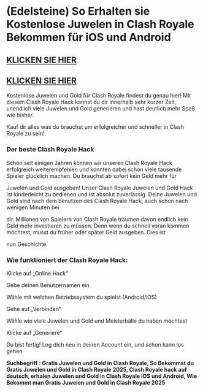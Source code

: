 # (Edelsteine) So Erhalten sie Kostenlose Juwelen in Clash Royale Bekommen für iOS und Android

## [KLICKEN SIE HIER](https://lokiesguide.store/de/6d8f6f3/?s=clashroyalede)

## [KLICKEN SIE HIER](https://lokiesguide.store/de/6d8f6f3/?s=clashroyalede)


Kostenlose Juwelen und Gold für Clash Royale findest du genau hier! Mit diesem Clash Royale Hack kannst du dir innerhalb sehr kurzer Zeit, unendlich viele Juwelen und Gold generieren und hast deutlich mehr Spaß wie bisher. 

Kauf dir alles was du brauchst um erfolgreicher und schneller in Clash Royale zu sein!

### Der beste Clash Royale Hack

Schon seit einigen Jahren können wir unseren Clash Royale Hack erfolgreich weiterempfehlen und konnten dabei schon viele tausende Spieler glücklich machen. Du brauchst ab sofort kein Geld mehr für 

Juwelen und Gold ausgeben! Unser Clash Royale Juwelen und Gold Hack ist kinderleicht zu bedienen und ist absolut zuverlässig. Deine Juwelen und Gold sind nach dem benutzen des Clash Royale Hack, auch schon nach wenigen Minuten bei 

dir. Millionen von Spielern von Clash Royale träumen davon endlich kein Geld mehr investieren zu müssen. Denn wenn du schnell voran kommen möchtest, musst du früher oder später Geld ausgeben. Dies ist 

nun Geschichte.

### Wie funktioniert der Clash Royale Hack:

Klicke auf „Online Hack“

Gebe deinen Benutzernamen ein

Wähle mit welchen Betriebssystem du spielst (Android/iOS)

Gehe auf „Verbinden“

Wähle wie viele Juwelen und Gold und Meisterbälle du haben möchtest

Klicke auf „Generiere“

Du bist fertig! Log dich neu in deinen Account ein, und schon kann los gehen


**Suchbegriff** : **Gratis Juwelen und Gold in Clash Royale, So Bekommst du Gratis Juwelen und Gold in Clash Royale 2025, Clash Royale hack auf deutsch, erhalen Juwelen und Gold in Clash Royale iOS und Android, Wie Bekommt man Gratis Juwelen und Gold in Clash Royale 2025**
